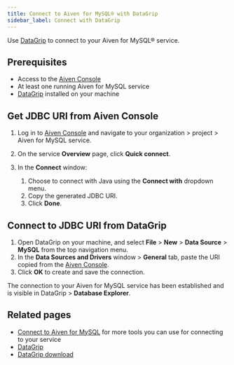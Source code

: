 ```yaml
---
title: Connect to Aiven for MySQL® with DataGrip
sidebar_label: Connect with DataGrip
---
```


Use [DataGrip](https://www.jetbrains.com/datagrip/) to connect to your Aiven for MySQL® service.

## Prerequisites

- Access to the [Aiven Console](https://console.aiven.io/)
- At least one running Aiven for MySQL service
- [DataGrip](https://www.jetbrains.com/datagrip/download/) installed on your machine

## Get JDBC URI from Aiven Console

1. Log in to [Aiven Console](https://console.aiven.io/) and navigate to your organization
   \> project > Aiven for MySQL service.
1. On the service **Overview** page, click **Quick connect**.
1. In the **Connect** window:

   1. Choose to connect with Java using the **Connect with**
      dropdown menu.
   1. Copy the generated JDBC URI.
   1. Click **Done**.

## Connect to JDBC URI from DataGrip

1. Open DataGrip on your machine, and select **File** > **New** > **Data Source** >
   **MySQL** from the top navigation menu.
1. In the **Data Sources and Drivers** window > **General** tab, paste the URI copied from
   the [Aiven Console](https://console.aiven.io/).
1. Click **OK** to create and save the connection.

The connection to your Aiven for MySQL service has been established and is visible in
DataGrip > **Database Explorer**.

## Related pages

- [Connect to Aiven for MySQL](/docs/products/mysql/howto/list-code-samples) for more
  tools you can use for connecting to your service
- [DataGrip](https://www.jetbrains.com/datagrip/)
- [DataGrip download](https://www.jetbrains.com/datagrip/download/)
